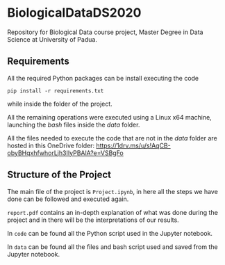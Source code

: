 # BiologicalDataDS2020

Repository for Biological Data course project, Master Degree in Data Science at University of Padua.

## Requirements

All the required Python packages can be install executing the code

```
pip install -r requirements.txt
```

while inside the folder of the project.

All the remaining operations were executed using a Linux x64 machine, launching the _bash_ files inside the _data_ folder.

All the files needed to execute the code that are not in the _data_ folder are hosted in this OneDrive folder: <https://1drv.ms/u/s!AqCB-obyBHqxhfwhorLjh3IIyPBAlA?e=VSBgFo>

## Structure of the Project

The main file of the project is `Project.ipynb`, in here all the steps we have done can be followed and executed again.

`report.pdf` contains an in-depth explanation of what was done during the project and in there will be the interpretations of our results.

In `code` can be found all the Python script used in the Jupyter notebook.

In `data` can be found all the files and bash script used and saved from the Jupyter notebook.
